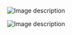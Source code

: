 ![Image description](carré-insta-1080x1114-vlogo.jpg)


![Image description](Banner-851x315-vlogo.jpg)

